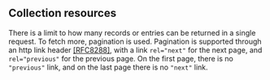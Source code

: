 ## Collection resources

There is a limit to how many records or entries can be returned in a single
request. To fetch more, pagination is used. Pagination is supported through an
http link header <a data-link-type="biblio"
href="#biblio-rfc8288">[RFC8288]</a>, with a link `rel="next"` for
the next page, and <code>rel="previous"</code> for the previous page. On the
first page, there is no <code>"previous"</code> link, and on the last page
there is no `"next"` link.
